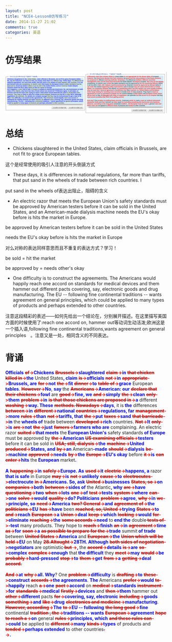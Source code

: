 ```yaml
---
layout: post
title: "NCE4-Lesson8仿写练习"
date: 2014-11-27 21:02
comments: true
categories: 英语
---
```


# 仿写结果

![tu2](/images/NCE/lesson8.png)

<!--more-->

# 总结

* Chickens slaughtered in the United States, claim officials in Brussels, are not fit to grace European tables. 

这个是经常使用的吸引人注意的开头倒装方式

* These days, it is differences in national regulations, far more than tariffs, that put sand in the wheels of trade between rich countries. I

put sand in the wheels of表达出阻止，阻碍的含义

* An electric razor that meets the European Union's safety standards must be approved by American testers before it can be sold in the United States, and an American-made dialysis machine needs the EU's okay before is hits the market in Europe.

be approved by American testers before it can be sold in the United States

 needs the EU's okay before is hits the market in Europe
 
 对么对称的表达同样意思而且不重复的表达方式？学习！
 
 be sold = hit the market
 
 be approved by = needs other's okay
 
*  One difficulty is to construct the agreements. The Americans would happily reach one accord on standards for medical devices and them hammer out different pacts covering, say, electronic goods and drug manufacturing. The EU -- following fine continental traditions -- wants agreement on general principles, which could be applied to many types of products and perhaps extended to other countries.

注意这段精彩的表述——如何先给出一个结论在，分别展开描述。在这里描写美国方面的时候使用了:reach one accord on, hammer out等动词生动活泼;欧洲这是一个插入语,following fine continental traditions,wants agreement on general principles　。注意又是一处，相同含义的不同表达。
 
# 背诵

<span><b><font color="#0000FF">  Officials</font></b></span> <span><del><b><font color="#FF0000">of</font></b></del></span><b><font color="#FF0000">-></font></b><span><b><font color="#0000FF">Chickens</font></b></span> <span><del><b><font color="#FF0000">Brussels</font></b></del></span><b><font color="#FF0000">-></font></b><span><b><font color="#0000FF">slaughtered</font></b></span> <span><del><b><font color="#FF0000">claim</font></b></del></span><b><font color="#FF0000">-></font></b><span><b><font color="#0000FF">in</font></b></span> <span><del><b><font color="#FF0000">that chicken killed in</font></b></del></span><b><font color="#FF0000">-></font></b><span><b><font color="#0000FF">the</font></b></span> United States<span><b><font color="#0000FF">, claim</font></b></span> <span><del><b><font color="#FF0000">is</font></b></del></span><b><font color="#FF0000">-></font></b><span><b><font color="#0000FF">officials</font></b></span> <span><del><b><font color="#FF0000">not</font></b></del></span><b><font color="#FF0000">-></font></b><span><b><font color="#0000FF">in</font></b></span> <span><del><b><font color="#FF0000">appropriate</font></b></del></span><b><font color="#FF0000">-></font></b><span><b><font color="#0000FF">Brussels, are</font></b></span> <span><del><b><font color="#FF0000">for</font></b></del></span><b><font color="#FF0000">-></font></b><span><b><font color="#0000FF">not</font></b></span> <span><del><b><font color="#FF0000">the</font></b></del></span><b><font color="#FF0000">-></font></b><span><b><font color="#0000FF">fit</font></b></span> <span><del><b><font color="#FF0000">dinner</font></b></del></span><b><font color="#FF0000">-></font></b><span><b><font color="#0000FF">to</font></b></span> <span><del><b><font color="#FF0000">table of</font></b></del></span><b><font color="#FF0000">-></font></b><span><b><font color="#0000FF">grace</font></b></span> European<span><b><font color="#0000FF"> tables</font></b></span>. <span><del><b><font color="#FF0000">However</font></b></del></span><b><font color="#FF0000">-></font></b><span><b><font color="#0000FF">No</font></b></span>, <span><b><font color="#0000FF">say </font></b></span>the <span><del><b><font color="#FF0000">Americans</font></b></del></span><b><font color="#FF0000">-></font></b><span><b><font color="#0000FF">American: our</font></b></span> <span><del><b><font color="#FF0000">declare that their chickens</font></b></del></span><b><font color="#FF0000">-></font></b><span><b><font color="#0000FF">fowl</font></b></span> are <span><del><b><font color="#FF0000">good</font></b></del></span><b><font color="#FF0000">-></font></b><span><b><font color="#0000FF">fine, we</font></b></span> <span><del><b><font color="#FF0000">and</font></b></del></span><b><font color="#FF0000">-></font></b><span><b><font color="#0000FF">simply</font></b></span> <span><del><b><font color="#FF0000">the</font></b></del></span><b><font color="#FF0000">-></font></b><span><b><font color="#0000FF">clean</font></b></span> <span><del><b><font color="#FF0000">only</font></b></del></span><b><font color="#FF0000">-></font></b><span><b><font color="#0000FF">them</font></b></span> <span><del><b><font color="#FF0000">problem</font></b></del></span><b><font color="#FF0000">-></font></b><span><b><font color="#0000FF">in</font></b></span> <span><del><b><font color="#FF0000">is that those chickens are proposed in</font></b></del></span><b><font color="#FF0000">-></font></b><span><b><font color="#0000FF">a</font></b></span> different <span><del><b><font color="#FF0000">washing</font></b></del></span><b><font color="#FF0000">-></font></b><span><b><font color="#0000FF">way. These</font></b></span> <span><del><b><font color="#FF0000">methods. Nowadays</font></b></del></span><b><font color="#FF0000">-></font></b><span><b><font color="#0000FF">days</font></b></span>, it is<span><b><font color="#0000FF"> the</font></b></span> differences <span><del><b><font color="#FF0000">between</font></b></del></span><b><font color="#FF0000">-></font></b><span><b><font color="#0000FF">in</font></b></span> <span><del><b><font color="#FF0000">different</font></b></del></span><b><font color="#FF0000">-></font></b><span><b><font color="#0000FF">national</font></b></span> <span><del><b><font color="#FF0000">countries</font></b></del></span><b><font color="#FF0000">-></font></b><span><b><font color="#0000FF">regulations, far</font></b></span> <span><del><b><font color="#FF0000">management</font></b></del></span><b><font color="#FF0000">-></font></b><span><b><font color="#0000FF">more</font></b></span> <span><del><b><font color="#FF0000">rules</font></b></del></span><b><font color="#FF0000">-></font></b><span><b><font color="#0000FF">than</font></b></span> <span><del><b><font color="#FF0000">not</font></b></del></span><b><font color="#FF0000">-></font></b><span><b><font color="#0000FF">tariffs, that</font></b></span> <span><del><b><font color="#FF0000">the</font></b></del></span><b><font color="#FF0000">-></font></b><span><b><font color="#0000FF">put</font></b></span> <span><del><b><font color="#FF0000">taxes</font></b></del></span><b><font color="#FF0000">-></font></b><span><b><font color="#0000FF">sand</font></b></span> <span><del><b><font color="#FF0000">that barricade</font></b></del></span><b><font color="#FF0000">-></font></b><span><b><font color="#0000FF">in</font></b></span> the<span><b><font color="#0000FF"> wheels of</font></b></span> trade between <span><del><b><font color="#FF0000">developed</font></b></del></span><b><font color="#FF0000">-></font></b><span><b><font color="#0000FF">rich</font></b></span> countries. <span><del><b><font color="#FF0000">Not</font></b></del></span><b><font color="#FF0000">-></font></b><span><b><font color="#0000FF">It</font></b></span> <span><del><b><font color="#FF0000">only</font></b></del></span><b><font color="#FF0000">-></font></b><span><b><font color="#0000FF">is</font></b></span> <span><del><b><font color="#FF0000">are</font></b></del></span><b><font color="#FF0000">-></font></b><span><b><font color="#0000FF">not</font></b></span> <span><del><b><font color="#FF0000">the</font></b></del></span><b><font color="#FF0000">-></font></b><span><b><font color="#0000FF">just</font></b></span> <span><del><b><font color="#FF0000">famers</font></b></del></span><b><font color="#FF0000">-></font></b><span><b><font color="#0000FF">farmers who are</font></b></span> complaining. An electric razor <span><del><b><font color="#FF0000">suited</font></b></del></span><b><font color="#FF0000">-></font></b><span><b><font color="#0000FF">that meets</font></b></span> the<span><b><font color="#0000FF"> European Union's</font></b></span> safety standards<span><b><font color="#0000FF"> of Europe</font></b></span> must be approved by <span><del><b><font color="#FF0000">the</font></b></del></span><b><font color="#FF0000">-></font></b><span><b><font color="#0000FF">American</font></b></span> <span><del><b><font color="#FF0000">US examining officials</font></b></del></span><b><font color="#FF0000">-></font></b><span><b><font color="#0000FF">testers</font></b></span> before it can be sold in <span><del><b><font color="#FF0000">USA; still, dialysis</font></b></del></span><b><font color="#FF0000">-></font></b><span><b><font color="#0000FF">the</font></b></span> <span><del><b><font color="#FF0000">machine</font></b></del></span><b><font color="#FF0000">-></font></b><span><b><font color="#0000FF">United</font></b></span> <span><del><b><font color="#FF0000">produced</font></b></del></span><b><font color="#FF0000">-></font></b><span><b><font color="#0000FF">States, and</font></b></span> <span><del><b><font color="#FF0000">by</font></b></del></span><b><font color="#FF0000">-></font></b><span><b><font color="#0000FF">an</font></b></span> American<span><b><font color="#0000FF">-made</font></b></span> <span><del><b><font color="#FF0000">should</font></b></del></span><b><font color="#FF0000">-></font></b><span><b><font color="#0000FF">dialysis</font></b></span> <span><del><b><font color="#FF0000">be</font></b></del></span><b><font color="#FF0000">-></font></b><span><b><font color="#0000FF">machine</font></b></span> <span><del><b><font color="#FF0000">approved</font></b></del></span><b><font color="#FF0000">-></font></b><span><b><font color="#0000FF">needs</font></b></span> <span><del><b><font color="#FF0000">by</font></b></del></span><b><font color="#FF0000">-></font></b><span><b><font color="#0000FF">the</font></b></span> <span><del><b><font color="#FF0000">Europe</font></b></del></span><b><font color="#FF0000">-></font></b><span><b><font color="#0000FF">EU's okay</font></b></span> before <span><del><b><font color="#FF0000">it</font></b></del></span><b><font color="#FF0000">-></font></b><span><b><font color="#0000FF">is</font></b></span> <span><del><b><font color="#FF0000">can enter</font></b></del></span><b><font color="#FF0000">-></font></b><span><b><font color="#0000FF">hits</font></b></span> the<span><b><font color="#0000FF"> European</font></b></span> market<span><b><font color="#0000FF">.<br />
<br />
A</font></b></span> <span><del><b><font color="#FF0000">happening</font></b></del></span><b><font color="#FF0000">-></font></b><span><b><font color="#0000FF">in</font></b></span> <span><del><b><font color="#FF0000">safely</font></b></del></span><b><font color="#FF0000">-></font></b><span><b><font color="#0000FF">Europe.
    As</font></b></span> <span><del><b><font color="#FF0000">used</font></b></del></span><b><font color="#FF0000">-></font></b><span><b><font color="#0000FF">it</font></b></span> <span><del><b><font color="#FF0000">electric</font></b></del></span><b><font color="#FF0000">-></font></b><span><b><font color="#0000FF">happens, a</font></b></span> razor<span><b><font color="#0000FF"> that is safe</font></b></span> in Europe <span><del><b><font color="#FF0000">may</font></b></del></span><b><font color="#FF0000">-></font></b><span><b><font color="#0000FF">is</font></b></span> <span><del><b><font color="#FF0000">not</font></b></del></span><b><font color="#FF0000">-></font></b><span><b><font color="#0000FF">unlikely</font></b></span> <span><del><b><font color="#FF0000">cause</font></b></del></span><b><font color="#FF0000">-></font></b><span><b><font color="#0000FF">to</font></b></span> <span><del><b><font color="#FF0000">electrocutes</font></b></del></span><b><font color="#FF0000">-></font></b><span><b><font color="#0000FF">electrocute</font></b></span> <span><del><b><font color="#FF0000">in</font></b></del></span><b><font color="#FF0000">-></font></b><span><b><font color="#0000FF">Americans. So, ask</font></b></span> <span><del><b><font color="#FF0000">United</font></b></del></span><b><font color="#FF0000">-></font></b><span><b><font color="#0000FF">businesses</font></b></span> <span><del><b><font color="#FF0000">States, so</font></b></del></span><b><font color="#FF0000">-></font></b><span><b><font color="#0000FF">on</font></b></span> <span><del><b><font color="#FF0000">companies</font></b></del></span><b><font color="#FF0000">-></font></b><span><b><font color="#0000FF">both</font></b></span> <span><del><b><font color="#FF0000">between</font></b></del></span><b><font color="#FF0000">-></font></b><span><b><font color="#0000FF">sides of</font></b></span> the Atlantic<span><b><font color="#0000FF">, why</font></b></span> <span><del><b><font color="#FF0000">are</font></b></del></span><b><font color="#FF0000">-></font></b><span><b><font color="#0000FF">have</font></b></span> <span><del><b><font color="#FF0000">questioning</font></b></del></span><b><font color="#FF0000">-></font></b><span><b><font color="#0000FF">two</font></b></span> <span><del><b><font color="#FF0000">when</font></b></del></span><b><font color="#FF0000">-></font></b><span><b><font color="#0000FF">lots</font></b></span> <span><del><b><font color="#FF0000">one</font></b></del></span><b><font color="#FF0000">-></font></b><span><b><font color="#0000FF">of</font></b></span> <span><del><b><font color="#FF0000">test</font></b></del></span><b><font color="#FF0000">-></font></b><span><b><font color="#0000FF">tests</font></b></span> <span><del><b><font color="#FF0000">system</font></b></del></span><b><font color="#FF0000">-></font></b><span><b><font color="#0000FF">where</font></b></span> <span><del><b><font color="#FF0000">can</font></b></del></span><b><font color="#FF0000">-></font></b><span><b><font color="#0000FF">one</font></b></span> <span><del><b><font color="#FF0000">solve</font></b></del></span><b><font color="#FF0000">-></font></b><span><b><font color="#0000FF">would</font></b></span> <span><del><b><font color="#FF0000">quality</font></b></del></span><b><font color="#FF0000">-></font></b><span><b><font color="#0000FF">do? Politicians</font></b></span> <span><del><b><font color="#FF0000">problem</font></b></del></span><b><font color="#FF0000">-></font></b><span><b><font color="#0000FF">agree</font></b></span>, <span><del><b><font color="#FF0000">why</font></b></del></span><b><font color="#FF0000">-></font></b><span><b><font color="#0000FF">in</font></b></span> <span><del><b><font color="#FF0000">we</font></b></del></span><b><font color="#FF0000">-></font></b><span><b><font color="#0000FF">principle, so</font></b></span> <span><del><b><font color="#FF0000">need</font></b></del></span><b><font color="#FF0000">-></font></b><span><b><font color="#0000FF">America</font></b></span> <span><del><b><font color="#FF0000">two? General</font></b></del></span><b><font color="#FF0000">-></font></b><span><b><font color="#0000FF">and</font></b></span> <span><del><b><font color="#FF0000">agreement of</font></b></del></span><b><font color="#FF0000">-></font></b><span><b><font color="#0000FF">the</font></b></span> <span><del><b><font color="#FF0000">politicians</font></b></del></span><b><font color="#FF0000">-></font></b><span><b><font color="#0000FF">EU</font></b></span> <span><del><b><font color="#FF0000">has</font></b></del></span><b><font color="#FF0000">-></font></b><span><b><font color="#0000FF">have</font></b></span> been <span><del><b><font color="#FF0000">reached, so, United</font></b></del></span><b><font color="#FF0000">-></font></b><span><b><font color="#0000FF">trying</font></b></span> <span><del><b><font color="#FF0000">States</font></b></del></span><b><font color="#FF0000">-></font></b><span><b><font color="#0000FF">to</font></b></span> <span><del><b><font color="#FF0000">and</font></b></del></span><b><font color="#FF0000">-></font></b><span><b><font color="#0000FF">reach</font></b></span> <span><del><b><font color="#FF0000">European</font></b></del></span><b><font color="#FF0000">-></font></b><span><b><font color="#0000FF">a</font></b></span> <span><del><b><font color="#FF0000">Union</font></b></del></span><b><font color="#FF0000">-></font></b><span><b><font color="#0000FF">deal</font></b></span> <span><del><b><font color="#FF0000">keep</font></b></del></span><b><font color="#FF0000">-></font></b><span><b><font color="#0000FF">which</font></b></span> <span><del><b><font color="#FF0000">looking</font></b></del></span><b><font color="#FF0000">-></font></b><span><b><font color="#0000FF">would</font></b></span> <span><del><b><font color="#FF0000">for</font></b></del></span><b><font color="#FF0000">-></font></b><span><b><font color="#0000FF">eliminate</font></b></span> <span><del><b><font color="#FF0000">reaching</font></b></del></span><b><font color="#FF0000">-></font></b><span><b><font color="#0000FF">the</font></b></span> <span><del><b><font color="#FF0000">some accords</font></b></del></span><b><font color="#FF0000">-></font></b><span><b><font color="#0000FF">need</font></b></span> to<span><b><font color="#0000FF"> end the</font></b></span> double<span><del><b><font color="#FF0000"> tests of</font></b></del></span><b><font color="#FF0000">-></font></b><span><b><font color="#0000FF">-test</font></b></span> many products. They hope to <span><del><b><font color="#FF0000">reach</font></b></del></span><b><font color="#FF0000">-></font></b><span><b><font color="#0000FF">finish</font></b></span> <span><del><b><font color="#FF0000">an</font></b></del></span><b><font color="#FF0000">-></font></b><span><b><font color="#0000FF">in</font></b></span> <span><del><b><font color="#FF0000">agreement</font></b></del></span><b><font color="#FF0000">-></font></b><span><b><font color="#0000FF">time</font></b></span> <span><del><b><font color="#FF0000">as</font></b></del></span><b><font color="#FF0000">-></font></b><span><b><font color="#0000FF">for</font></b></span> <span><del><b><font color="#FF0000">soon</font></b></del></span><b><font color="#FF0000">-></font></b><span><b><font color="#0000FF">a</font></b></span> <span><del><b><font color="#FF0000">as possible to prepare for the</font></b></del></span><b><font color="#FF0000">-></font></b><span><b><font color="#0000FF">trade</font></b></span> summit<span><b><font color="#0000FF"> of trade</font></b></span> between <span><del><b><font color="#FF0000">United States</font></b></del></span><b><font color="#FF0000">-></font></b><span><b><font color="#0000FF">America</font></b></span> and <span><del><b><font color="#FF0000">European</font></b></del></span><b><font color="#FF0000">-></font></b><span><b><font color="#0000FF">the</font></b></span> <span><del><b><font color="#FF0000">Union which will be held</font></b></del></span><b><font color="#FF0000">-></font></b><span><b><font color="#0000FF">EU</font></b></span> on May <span><del><b><font color="#FF0000">28.Altought</font></b></del></span><b><font color="#FF0000">-></font></b><span><b><font color="#0000FF">28TH. Although</font></b></span> <span><del><b><font color="#FF0000">both sides of negotiation</font></b></del></span><b><font color="#FF0000">-></font></b><span><b><font color="#0000FF">negotiators</font></b></span> are optimistic<span><del><b><font color="#FF0000"> but </font></b></del></span><b><font color="#FF0000">-></font></b><span><b><font color="#0000FF">, </font></b></span>the <span><del><b><font color="#FF0000">accord</font></b></del></span><b><font color="#FF0000">-></font></b><span><b><font color="#0000FF">details</font></b></span> <span><del><b><font color="#FF0000">is</font></b></del></span><b><font color="#FF0000">-></font></b><span><b><font color="#0000FF">are</font></b></span> <span><del><b><font color="#FF0000">so</font></b></del></span><b><font color="#FF0000">-></font></b><span><b><font color="#0000FF">complex</font></b></span> <span><del><b><font color="#FF0000">complex</font></b></del></span><b><font color="#FF0000">-></font></b><span><b><font color="#0000FF">enough</font></b></span> that<span><b><font color="#0000FF"> the difficult</font></b></span> they <span><del><b><font color="#FF0000">meet</font></b></del></span><b><font color="#FF0000">-></font></b><span><b><font color="#0000FF">may</font></b></span> <span><del><b><font color="#FF0000">would</font></b></del></span><b><font color="#FF0000">-></font></b><span><b><font color="#0000FF">be</font></b></span> <span><del><b><font color="#FF0000">probably</font></b></del></span><b><font color="#FF0000">-></font></b><span><b><font color="#0000FF">hard-pressed</font></b></span> <span><del><b><font color="#FF0000">stop</font></b></del></span><b><font color="#FF0000">-></font></b><span><b><font color="#0000FF">to</font></b></span> <span><del><b><font color="#FF0000">them</font></b></del></span><b><font color="#FF0000">-></font></b><span><b><font color="#0000FF">get</font></b></span> <span><del><b><font color="#FF0000">from</font></b></del></span><b><font color="#FF0000">-></font></b><span><b><font color="#0000FF">a</font></b></span> <span><del><b><font color="#FF0000">getting</font></b></del></span><b><font color="#FF0000">-></font></b><span><b><font color="#0000FF">deal</font></b></span> <span><del><b><font color="#FF0000">accord.<br />
<br />
And</font></b></del></span><b><font color="#FF0000">-></font></b><span><b><font color="#0000FF">at</font></b></span> <span><del><b><font color="#FF0000">why</font></b></del></span><b><font color="#FF0000">-></font></b><span><b><font color="#0000FF">all.
    Why</font></b></span>? One <span><del><b><font color="#FF0000">problem</font></b></del></span><b><font color="#FF0000">-></font></b><span><b><font color="#0000FF">difficulty</font></b></span> is <span><del><b><font color="#FF0000">drafting</font></b></del></span><b><font color="#FF0000">-></font></b><span><b><font color="#0000FF">to</font></b></span> <span><del><b><font color="#FF0000">these</font></b></del></span><b><font color="#FF0000">-></font></b><span><b><font color="#0000FF">construct</font></b></span> <span><del><b><font color="#FF0000">accords</font></b></del></span><b><font color="#FF0000">-></font></b><span><b><font color="#0000FF">the agreements</font></b></span>. <span><b><font color="#0000FF">The </font></b></span>Americans <span><del><b><font color="#FF0000">prefer</font></b></del></span><b><font color="#FF0000">-></font></b><span><b><font color="#0000FF">would</font></b></span> <span><del><b><font color="#FF0000">to</font></b></del></span><b><font color="#FF0000">-></font></b><span><b><font color="#0000FF">happily</font></b></span> reach <span><del><b><font color="#FF0000">a</font></b></del></span><b><font color="#FF0000">-></font></b><span><b><font color="#0000FF">one</font></b></span> <span><del><b><font color="#FF0000">pact</font></b></del></span><b><font color="#FF0000">-></font></b><span><b><font color="#0000FF">accord</font></b></span> on <span><del><b><font color="#FF0000">medical</font></b></del></span><b><font color="#FF0000">-></font></b><span><b><font color="#0000FF">standards</font></b></span> <span><del><b><font color="#FF0000">instrument</font></b></del></span><b><font color="#FF0000">-></font></b><span><b><font color="#0000FF">for</font></b></span> <span><del><b><font color="#FF0000">standards</font></b></del></span><b><font color="#FF0000">-></font></b><span><b><font color="#0000FF">medical</font></b></span> <span><del><b><font color="#FF0000">firstly</font></b></del></span><b><font color="#FF0000">-></font></b><span><b><font color="#0000FF">devices</font></b></span> and <span><del><b><font color="#FF0000">then</font></b></del></span><b><font color="#FF0000">-></font></b><span><b><font color="#0000FF">them</font></b></span> hammer out <span><del><b><font color="#FF0000">other</font></b></del></span><b><font color="#FF0000">-></font></b><span><b><font color="#0000FF">different</font></b></span> pacts <span><del><b><font color="#FF0000">for</font></b></del></span><b><font color="#FF0000">-></font></b><span><b><font color="#0000FF">covering, say, electronic</font></b></span> <span><del><b><font color="#FF0000">including</font></b></del></span><b><font color="#FF0000">-></font></b><span><b><font color="#0000FF">goods</font></b></span> <span><del><b><font color="#FF0000">something</font></b></del></span><b><font color="#FF0000">-></font></b><span><b><font color="#0000FF">and</font></b></span> <span><del><b><font color="#FF0000">like</font></b></del></span><b><font color="#FF0000">-></font></b><span><b><font color="#0000FF">drug</font></b></span> <span><del><b><font color="#FF0000">electronics and medicine</font></b></del></span><b><font color="#FF0000">-></font></b><span><b><font color="#0000FF">manufacturing</font></b></span>. <span><del><b><font color="#FF0000">However, according</font></b></del></span><b><font color="#FF0000">-></font></b><span><b><font color="#0000FF">The</font></b></span> <span><del><b><font color="#FF0000">to</font></b></del></span><b><font color="#FF0000">-></font></b><span><b><font color="#0000FF">EU -- following</font></b></span> <span><del><b><font color="#FF0000">the long good</font></b></del></span><b><font color="#FF0000">-></font></b><span><b><font color="#0000FF">fine</font></b></span> continental <span><del><b><font color="#FF0000">tradition , the</font></b></del></span><b><font color="#FF0000">-></font></b><span><b><font color="#0000FF">traditions -- wants</font></b></span> <span><del><b><font color="#FF0000">European</font></b></del></span><b><font color="#FF0000">-></font></b><span><b><font color="#0000FF">agreement</font></b></span> <span><del><b><font color="#FF0000">hope to reach a</font></b></del></span><b><font color="#FF0000">-></font></b><span><b><font color="#0000FF">on</font></b></span> general <span><del><b><font color="#FF0000">rules</font></b></del></span><b><font color="#FF0000">-></font></b><span><b><font color="#0000FF">principles, which</font></b></span> <span><del><b><font color="#FF0000">and these rules can</font></b></del></span><b><font color="#FF0000">-></font></b><span><b><font color="#0000FF">could</font></b></span> be applied to <span><del><b><font color="#FF0000">different</font></b></del></span><b><font color="#FF0000">-></font></b><span><b><font color="#0000FF">many</font></b></span> <span><del><b><font color="#FF0000">kinds</font></b></del></span><b><font color="#FF0000">-></font></b><span><b><font color="#0000FF">types</font></b></span> of products and <span><del><b><font color="#FF0000">tended</font></b></del></span><b><font color="#FF0000">-></font></b><span><b><font color="#0000FF">perhaps extended</font></b></span> to other countries<span><del><b><font color="#FF0000">.    <br />
</font></b></del></span><b><font color="#FF0000">-></font></b><span><b><font color="#0000FF">.</font></b></span>

